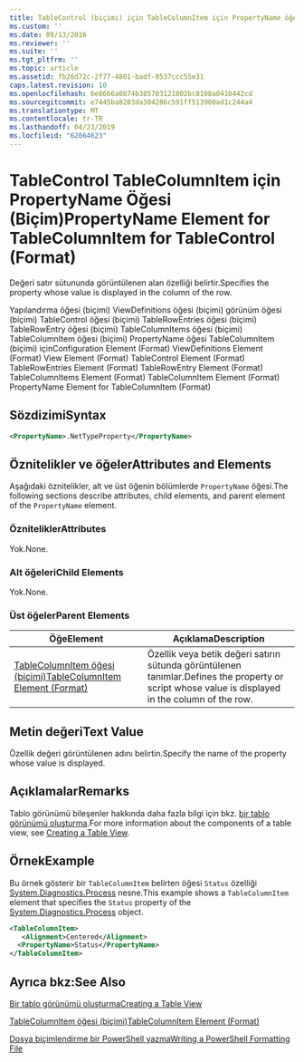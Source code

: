 ```yaml
---
title: TableControl (biçimi) için TableColumnItem için PropertyName öğesi | Microsoft Docs
ms.custom: ''
ms.date: 09/13/2016
ms.reviewer: ''
ms.suite: ''
ms.tgt_pltfrm: ''
ms.topic: article
ms.assetid: fb26d72c-2f77-4801-badf-0537ccc55e31
caps.latest.revision: 10
ms.openlocfilehash: 6e86b6a0874b385703121802bc8108a0410442cd
ms.sourcegitcommit: e7445ba8203da304286c591ff513900ad1c244a4
ms.translationtype: MT
ms.contentlocale: tr-TR
ms.lasthandoff: 04/23/2019
ms.locfileid: "62064623"
---
```

# <a name="propertyname-element-for-tablecolumnitem-for-tablecontrol-format"></a><span data-ttu-id="2760b-102">TableControl TableColumnItem için PropertyName Öğesi (Biçim)</span><span class="sxs-lookup"><span data-stu-id="2760b-102">PropertyName Element for TableColumnItem for TableControl (Format)</span></span>

<span data-ttu-id="2760b-103">Değeri satır sütununda görüntülenen alan özelliği belirtir.</span><span class="sxs-lookup"><span data-stu-id="2760b-103">Specifies the property whose value is displayed in the column of the row.</span></span>

<span data-ttu-id="2760b-104">Yapılandırma öğesi (biçimi) ViewDefinitions öğesi (biçimi) görünüm öğesi (biçimi) TableControl öğesi (biçimi) TableRowEntries öğesi (biçimi) TableRowEntry öğesi (biçimi) TableColumnItems öğesi (biçimi) TableColumnItem öğesi (biçimi) PropertyName öğesi TableColumnItem (biçimi) için</span><span class="sxs-lookup"><span data-stu-id="2760b-104">Configuration Element (Format) ViewDefinitions Element (Format) View Element (Format) TableControl Element (Format) TableRowEntries Element (Format) TableRowEntry Element (Format) TableColumnItems Element (Format) TableColumnItem Element (Format) PropertyName Element for TableColumnItem (Format)</span></span>

## <a name="syntax"></a><span data-ttu-id="2760b-105">Sözdizimi</span><span class="sxs-lookup"><span data-stu-id="2760b-105">Syntax</span></span>

```xml
<PropertyName>.NetTypeProperty</PropertyName>
```

## <a name="attributes-and-elements"></a><span data-ttu-id="2760b-106">Öznitelikler ve öğeler</span><span class="sxs-lookup"><span data-stu-id="2760b-106">Attributes and Elements</span></span>

<span data-ttu-id="2760b-107">Aşağıdaki öznitelikler, alt ve üst öğenin bölümlerde `PropertyName` öğesi.</span><span class="sxs-lookup"><span data-stu-id="2760b-107">The following sections describe attributes, child elements, and parent element of the `PropertyName` element.</span></span>

### <a name="attributes"></a><span data-ttu-id="2760b-108">Öznitelikler</span><span class="sxs-lookup"><span data-stu-id="2760b-108">Attributes</span></span>

<span data-ttu-id="2760b-109">Yok.</span><span class="sxs-lookup"><span data-stu-id="2760b-109">None.</span></span>

### <a name="child-elements"></a><span data-ttu-id="2760b-110">Alt öğeleri</span><span class="sxs-lookup"><span data-stu-id="2760b-110">Child Elements</span></span>

<span data-ttu-id="2760b-111">Yok.</span><span class="sxs-lookup"><span data-stu-id="2760b-111">None.</span></span>

### <a name="parent-elements"></a><span data-ttu-id="2760b-112">Üst öğeler</span><span class="sxs-lookup"><span data-stu-id="2760b-112">Parent Elements</span></span>

|<span data-ttu-id="2760b-113">Öğe</span><span class="sxs-lookup"><span data-stu-id="2760b-113">Element</span></span>|<span data-ttu-id="2760b-114">Açıklama</span><span class="sxs-lookup"><span data-stu-id="2760b-114">Description</span></span>|
|-------------|-----------------|
|[<span data-ttu-id="2760b-115">TableColumnItem öğesi (biçimi)</span><span class="sxs-lookup"><span data-stu-id="2760b-115">TableColumnItem Element (Format)</span></span>](./tablecolumnitem-element-for-tablecolumnitems-for-tablecontrol-format.md)|<span data-ttu-id="2760b-116">Özellik veya betik değeri satırın sütunda görüntülenen tanımlar.</span><span class="sxs-lookup"><span data-stu-id="2760b-116">Defines the property or script whose value is displayed in the column of the row.</span></span>|

## <a name="text-value"></a><span data-ttu-id="2760b-117">Metin değeri</span><span class="sxs-lookup"><span data-stu-id="2760b-117">Text Value</span></span>

<span data-ttu-id="2760b-118">Özellik değeri görüntülenen adını belirtin.</span><span class="sxs-lookup"><span data-stu-id="2760b-118">Specify the name of the property whose value is displayed.</span></span>

## <a name="remarks"></a><span data-ttu-id="2760b-119">Açıklamalar</span><span class="sxs-lookup"><span data-stu-id="2760b-119">Remarks</span></span>

<span data-ttu-id="2760b-120">Tablo görünümü bileşenler hakkında daha fazla bilgi için bkz. [bir tablo görünümü oluşturma](./creating-a-table-view.md).</span><span class="sxs-lookup"><span data-stu-id="2760b-120">For more information about the components of a table view, see [Creating a Table View](./creating-a-table-view.md).</span></span>

## <a name="example"></a><span data-ttu-id="2760b-121">Örnek</span><span class="sxs-lookup"><span data-stu-id="2760b-121">Example</span></span>

<span data-ttu-id="2760b-122">Bu örnek gösterir bir `TableColumnItem` belirten öğesi `Status` özelliği [System.Diagnostics.Process](/dotnet/api/System.Diagnostics.Process) nesne.</span><span class="sxs-lookup"><span data-stu-id="2760b-122">This example shows a `TableColumnItem` element that specifies the `Status` property of the [System.Diagnostics.Process](/dotnet/api/System.Diagnostics.Process) object.</span></span>

```xml
<TableColumnItem>
   <Alignment>Centered</Alignment>
  <PropertyName>Status</PropertyName>
</TableColumnItem>

```

## <a name="see-also"></a><span data-ttu-id="2760b-123">Ayrıca bkz:</span><span class="sxs-lookup"><span data-stu-id="2760b-123">See Also</span></span>

[<span data-ttu-id="2760b-124">Bir tablo görünümü oluşturma</span><span class="sxs-lookup"><span data-stu-id="2760b-124">Creating a Table View</span></span>](./creating-a-table-view.md)

[<span data-ttu-id="2760b-125">TableColumnItem öğesi (biçimi)</span><span class="sxs-lookup"><span data-stu-id="2760b-125">TableColumnItem Element (Format)</span></span>](./tablecolumnitem-element-for-tablecolumnitems-for-tablecontrol-format.md)

[<span data-ttu-id="2760b-126">Dosya biçimlendirme bir PowerShell yazma</span><span class="sxs-lookup"><span data-stu-id="2760b-126">Writing a PowerShell Formatting File</span></span>](./writing-a-powershell-formatting-file.md)
